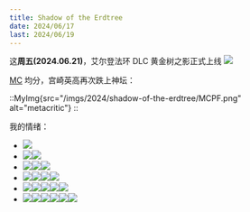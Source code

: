 ```yaml
---
title: Shadow of the Erdtree
date: 2024/06/17
last: 2024/06/19
---
```


这**周五(2024.06.21)**，艾尔登法环 DLC 黄金树之影正式上线 ![](/emoji/hh.webp)

[MC](https://www.metacritic.com/game/elden-ring-shadow-of-the-erdtree/) 均分，宫崎英高再次跌上神坛：

::MyImg{src="/imgs/2024/shadow-of-the-erdtree/MCPF.png" alt="metacritic"}
::

我的情绪：

- ![](/emoji/hh.webp)
- ![](/emoji/hh.webp)![](/emoji/hh.webp)
- ![](/emoji/hh.webp)![](/emoji/hh.webp)![](/emoji/hh.webp)
- ![](/emoji/hh.webp)![](/emoji/hh.webp)![](/emoji/hh.webp)![](/emoji/hh.webp)
- ![](/emoji/hh.webp)![](/emoji/hh.webp)![](/emoji/hh.webp)![](/emoji/hh.webp)![](/emoji/hh.webp)
- ![](/emoji/hh.webp)![](/emoji/hh.webp)![](/emoji/hh.webp)![](/emoji/hh.webp)![](/emoji/hh.webp)![](/emoji/hh.webp)